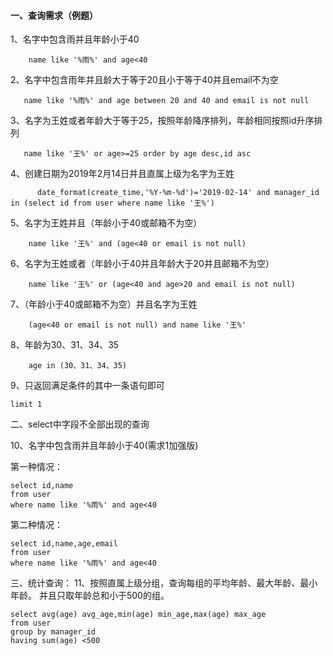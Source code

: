 #### 一、查询需求（例题）
1、名字中包含雨并且年龄小于40
```
	name like '%雨%' and age<40
```
2、名字中包含雨年并且龄大于等于20且小于等于40并且email不为空
```
   name like '%雨%' and age between 20 and 40 and email is not null
```
3、名字为王姓或者年龄大于等于25，按照年龄降序排列，年龄相同按照id升序排列
```
   name like '王%' or age>=25 order by age desc,id asc
```
4、创建日期为2019年2月14日并且直属上级为名字为王姓
```
      date_format(create_time,'%Y-%m-%d')='2019-02-14' and manager_id in (select id from user where name like '王%')
```
5、名字为王姓并且（年龄小于40或邮箱不为空）
```
    name like '王%' and (age<40 or email is not null)
```
6、名字为王姓或者（年龄小于40并且年龄大于20并且邮箱不为空）
```
    name like '王%' or (age<40 and age>20 and email is not null)
```
7、（年龄小于40或邮箱不为空）并且名字为王姓
```
    (age<40 or email is not null) and name like '王%'
```
8、年龄为30、31、34、35
```
    age in (30、31、34、35)  
```
9、只返回满足条件的其中一条语句即可
```
limit 1
```
二、select中字段不全部出现的查询

10、名字中包含雨并且年龄小于40(需求1加强版)

第一种情况：
```
select id,name
from user
where name like '%雨%' and age<40
```
第二种情况：
```
select id,name,age,email
from user
where name like '%雨%' and age<40
```
三、统计查询：
11、按照直属上级分组，查询每组的平均年龄、最大年龄、最小年龄。
并且只取年龄总和小于500的组。
```
select avg(age) avg_age,min(age) min_age,max(age) max_age
from user
group by manager_id
having sum(age) <500
```
